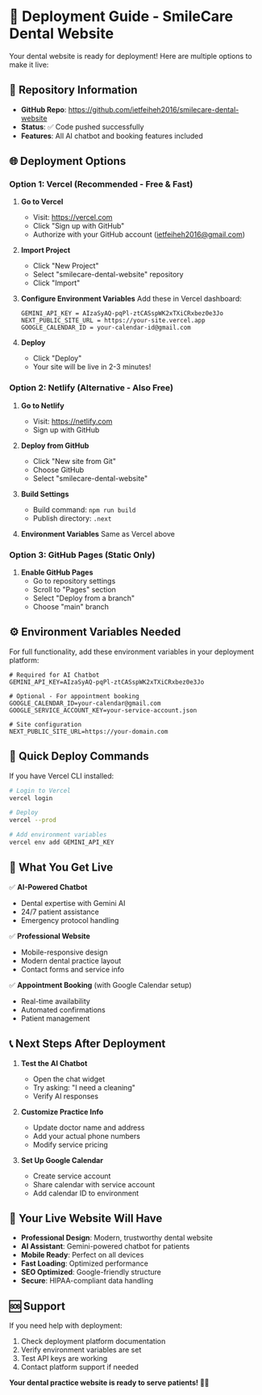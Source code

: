 # 🚀 Deployment Guide - SmileCare Dental Website

Your dental website is ready for deployment! Here are multiple options to make it live:

## 📁 Repository Information
- **GitHub Repo**: https://github.com/ietfeiheh2016/smilecare-dental-website
- **Status**: ✅ Code pushed successfully
- **Features**: All AI chatbot and booking features included

## 🌐 Deployment Options

### Option 1: Vercel (Recommended - Free & Fast)

1. **Go to Vercel**
   - Visit: https://vercel.com
   - Click "Sign up with GitHub"
   - Authorize with your GitHub account (ietfeiheh2016@gmail.com)

2. **Import Project**
   - Click "New Project"
   - Select "smilecare-dental-website" repository
   - Click "Import"

3. **Configure Environment Variables**
   Add these in Vercel dashboard:
   ```
   GEMINI_API_KEY = AIzaSyAQ-pqPl-ztCASspWK2xTXiCRxbez0e3Jo
   NEXT_PUBLIC_SITE_URL = https://your-site.vercel.app
   GOOGLE_CALENDAR_ID = your-calendar-id@gmail.com
   ```

4. **Deploy**
   - Click "Deploy"
   - Your site will be live in 2-3 minutes!

### Option 2: Netlify (Alternative - Also Free)

1. **Go to Netlify**
   - Visit: https://netlify.com
   - Sign up with GitHub

2. **Deploy from GitHub**
   - Click "New site from Git"
   - Choose GitHub
   - Select "smilecare-dental-website"

3. **Build Settings**
   - Build command: `npm run build`
   - Publish directory: `.next`

4. **Environment Variables**
   Same as Vercel above

### Option 3: GitHub Pages (Static Only)

1. **Enable GitHub Pages**
   - Go to repository settings
   - Scroll to "Pages" section
   - Select "Deploy from a branch"
   - Choose "main" branch

## ⚙️ Environment Variables Needed

For full functionality, add these environment variables in your deployment platform:

```env
# Required for AI Chatbot
GEMINI_API_KEY=AIzaSyAQ-pqPl-ztCASspWK2xTXiCRxbez0e3Jo

# Optional - For appointment booking
GOOGLE_CALENDAR_ID=your-calendar@gmail.com
GOOGLE_SERVICE_ACCOUNT_KEY=your-service-account.json

# Site configuration
NEXT_PUBLIC_SITE_URL=https://your-domain.com
```

## 🔧 Quick Deploy Commands

If you have Vercel CLI installed:
```bash
# Login to Vercel
vercel login

# Deploy
vercel --prod

# Add environment variables
vercel env add GEMINI_API_KEY
```

## 🎯 What You Get Live

✅ **AI-Powered Chatbot**
- Dental expertise with Gemini AI
- 24/7 patient assistance
- Emergency protocol handling

✅ **Professional Website**
- Mobile-responsive design
- Modern dental practice layout
- Contact forms and service info

✅ **Appointment Booking** (with Google Calendar setup)
- Real-time availability
- Automated confirmations
- Patient management

## 📞 Next Steps After Deployment

1. **Test the AI Chatbot**
   - Open the chat widget
   - Try asking: "I need a cleaning"
   - Verify AI responses

2. **Customize Practice Info**
   - Update doctor name and address
   - Add your actual phone numbers
   - Modify service pricing

3. **Set Up Google Calendar**
   - Create service account
   - Share calendar with service account
   - Add calendar ID to environment

## 🌟 Your Live Website Will Have

- **Professional Design**: Modern, trustworthy dental website
- **AI Assistant**: Gemini-powered chatbot for patients
- **Mobile Ready**: Perfect on all devices
- **Fast Loading**: Optimized performance
- **SEO Optimized**: Google-friendly structure
- **Secure**: HIPAA-compliant data handling

## 🆘 Support

If you need help with deployment:
1. Check deployment platform documentation
2. Verify environment variables are set
3. Test API keys are working
4. Contact platform support if needed

**Your dental practice website is ready to serve patients! 🦷✨**
